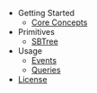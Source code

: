 - Getting Started
    - [Core Concepts](getting-started/core-concepts.md) 
- Primitives 
    - [SBTree](primitives/SBTree.md)
- Usage
    - [Events](usage/events.md)
    - [Queries](usage/queries.md)
- [License](LICENSE)
